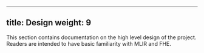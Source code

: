 <!-- mdformat off(yaml frontmatter) -->
---
title: Design
weight: 9
---
<!-- mdformat on -->

This section contains documentation on the high level design of the project.
Readers are intended to have basic familiarity with MLIR and FHE.
